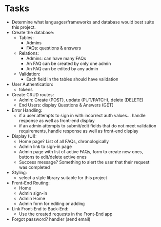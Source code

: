 # Tasks

- Determine what languages/frameworks and database would best suite this project.
- Create the database:
  - Tables:
    - Admins
    - FAQs: questions & answers
  - Relations:
    - Admins: can have many FAQs
    - An FAQ can be created by only one admin
    - An FAQ can be edited by any admin
  - Validation:
    - Each field in the tables should have validation
- User Authentication:
  - tokens
- Create CRUD routes:
  - Admin: Create (POST), update (PUT/PATCH), delete (DELETE)
  - End Users: display Questions & Answers (GET)
- Error Handling:
  - if a user attempts to sign in with incorrect auth values... handle response as well as front-end display
  - if an admin attempts to submit/edit fields that do not meet validation requirements, handle response as well as front-end display
- Display (UI):
  - Home page? List of all FAQs, chronologically
  - Admin link to sign-in page
  - Admin page with list of active FAQs, form to create new ones, buttons to edit/delete active ones
  - Success message? Something to alert the user that their request was completed
- Styling:
  - select a style library suitable for this project
- Front-End Routing:
  - Home
  - Admin sign-in
  - Admin Home
  - Admin form for editing or adding
- Link Front-End to Back-End:
  - Use the created requests in the Front-End app
- Forgot password? handler (send email)
